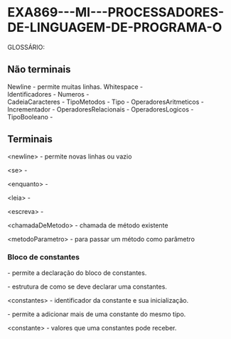 # EXA869---MI---PROCESSADORES-DE-LINGUAGEM-DE-PROGRAMA-O

GLOSSÁRIO:

## Não terminais
Newline - permite muitas linhas.
Whitespace -         
Identificadores -
Numeros -   
CadeiaCaracteres -
TipoMetodos -
Tipo -
OperadoresAritmeticos -
Incrementador -
OperadoresRelacionais -
OperadoresLogicos -
TipoBooleano -

## Terminais
\<newline\> - permite novas linhas ou vazio

\<se\> - 

\<enquanto\> - 

\<leia\> - 

\<escreva\> - 

\<chamadaDeMetodo\> - chamada de método existente

\<metodoParametro\> - para passar um método como parâmetro




### Bloco de constantes
<blocoConstantes> - permite a declaração do bloco de constantes.

<estruturaConstante> - estrutura de como se deve declarar uma constantes.

\<constantes\> - identificador da constante e sua inicialização.

<multiplasConstantes> - permite a adicionar mais de uma constante do mesmo tipo.

\<constante\> - valores que uma constantes pode receber.


